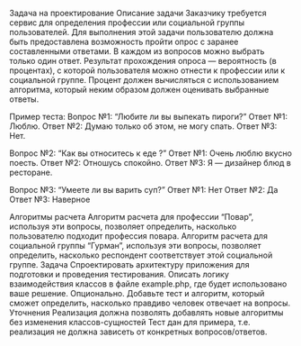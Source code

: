 Задача на проектирование
Описание задачи
Заказчику требуется сервис для определения профессии или социальной группы пользователей.
Для выполнения этой задачи пользователю должна быть предоставлена возможность пройти опрос с заранее составленными ответами. В каждом из вопросов можно выбрать только один ответ.
Результат прохождения опроса — вероятность (в процентах), с которой пользователя можно отнести к профессии или к социальной группе. Процент должен вычисляться с использованием алгоритма, который неким образом должен оценивать выбранные ответы.

Пример теста:
Вопрос №1: “Любите ли вы выпекать пироги?”
Ответ №1: Люблю.
Ответ №2: Думаю только об этом, не могу спать.
Ответ №3: Нет.

Вопрос №2: “Как вы относитесь к еде ?”
Ответ №1: Очень люблю вкусно поесть.
Ответ №2: Отношусь спокойно.
Ответ №3: Я — дизайнер блюд в ресторане.

Вопрос №3: “Умеете ли вы варить суп?”
Ответ №1: Нет
Ответ №2: Да
Ответ №3: Наверное

Алгоритмы расчета
Алгоритм расчета для профессии “Повар”, используя эти вопросы, позволяет определить, насколько пользователю подходит профессия повара.
Алгоритм расчета для социальной группы “Гурман”, используя эти вопросы, позволяет определить, насколько респондент соответствует этой социальной группе.
Задача
Спроектировать архитектуру приложения для подготовки и проведения тестирования.
Описать логику взаимодействия классов в файле example.php, где будет использовано ваше решение.
Опционально. Добавьте тест и алгоритм, который сможет определить, насколько правдиво человек отвечает на вопросы.
Уточнения
Реализация должна позволять добавлять новые алгоритмы без изменения классов-сущностей
Тест дан для примера, т.е. реализация не должна зависеть от конкретных вопросов/ответов.
